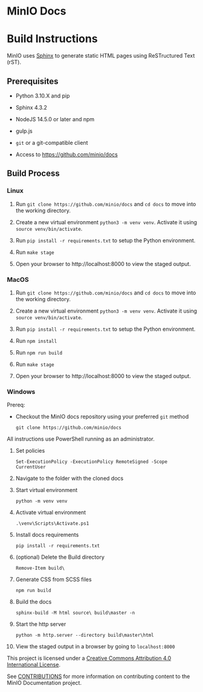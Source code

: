 # MinIO Docs

# Build Instructions

MinIO uses [Sphinx](https://www.sphinx-doc.org/en/master/index.html) to generate
static HTML pages using ReSTructured Text (rST).

## Prerequisites

- Python 3.10.X and pip

- Sphinx 4.3.2

- NodeJS 14.5.0 or later and npm

- gulp.js

- `git` or a git-compatible client

- Access to https://github.com/minio/docs

## Build Process

### Linux

1. Run `git clone https://github.com/minio/docs` and `cd docs` to move into
   the working directory.

2. Create a new virtual environment `python3 -m venv venv`. Activate it using
   `source venv/bin/activate`.

3. Run `pip install -r requirements.txt` to setup the Python environment.

4. Run `make stage`

5. Open your browser to http://localhost:8000 to view the staged output.

### MacOS

1. Run `git clone https://github.com/minio/docs` and `cd docs` to move into
   the working directory.

2. Create a new virtual environment `python3 -m venv venv`. Activate it using
   `source venv/bin/activate`.

3. Run `pip install -r requirements.txt` to setup the Python environment.

4. Run `npm install`

5. Run `npm run build`

6. Run `make stage`

7. Open your browser to http://localhost:8000 to view the staged output.

### Windows

Prereq:

- Checkout the MinIO docs repository using your preferred `git` method
  
  `git clone https://github.com/minio/docs`

All instructions use PowerShell running as an administrator.

1. Set policies
   
   `Set-ExecutionPolicy -ExecutionPolicy RemoteSigned -Scope CurrentUser`
2. Navigate to the folder with the cloned docs
3. Start virtual environment
   
   `python -m venv venv`
4. Activate virtual environment
   
   `.\venv\Scripts\Activate.ps1`
5. Install docs requirements
   
   `pip install -r requirements.txt`
6. (optional) Delete the Build directory
   
   `Remove-Item build\`
7. Generate CSS from SCSS files
   
   `npm run build`
8. Build the docs
   
   `sphinx-build -M html source\ build\master -n`
9.  Start the http server
    
    `python -m http.server --directory build\master\html`
10. View the staged output in a browser by going to `localhost:8000`


This project is licensed under a [Creative Commons Attribution 4.0 International License](https://creativecommons.org/licenses/by/4.0/legalcode).

See [CONTRIBUTIONS](https://github.com/minio/docs/tree/master/CONTRIBUTING.md) for more information on contributing content to the MinIO Documentation project.
